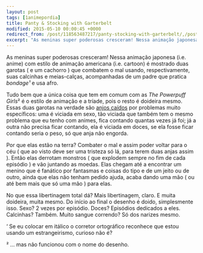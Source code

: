 ```yaml
---
layout: post
tags: [1animepordia]
title: Panty & Stocking with Garterbelt
modified: 2015-05-10 00:00:45 +0000
redirect_from: /post/118563487217/panty-stocking-with-garterbelt/,/post/118563487217/
excerpt: "As meninas super poderosas cresceram! Nessa animação japonesa (i.e. anime) com estilo de animação americana (i.e. cartoon) é mostrado duas garotas ( e um cachorro ) que combatem o mal usando, respectivamente, suas calcinhas e meias-calças, acompanhadas de um padre que pratica <i>bondage¹ </i>e usa afro."
---
```


As meninas super poderosas cresceram! Nessa animação japonesa (i.e.
anime) com estilo de animação americana (i.e. cartoon) é mostrado duas
garotas ( e um cachorro ) que combatem o mal usando, respectivamente,
suas calcinhas e meias-calças, acompanhadas de um padre que pratica
*bondage¹* e usa afro.

Tudo bem que a única coisa que tem em comum com as *The* *Powerpuff
Girls*² é o estilo de animação e a tríade, pois o resto é doideira
mesmo. Essas duas garotas na verdade são [anjos
caídos](http://memoriaglobo.globo.com/programas/entretenimento/novelas/um-anjo-caiu-do-ceu.htm)
por problemas muito específicos: uma é viciada em sexo, tão viciada que
também tem o mesmo problema que eu tenho com animes, fica contando
quantas vezes já foi; já a outra não precisa ficar contando, ela é
viciada em doces, se ela fosse ficar contando seria o peso, só que anja
não engorda.

Por que elas estão na terra? Combater o mal e assim poder voltar para o
céu ( que ao visto deve ser uma tristeza só lá, para terem duas anjas
assim ). Então elas derrotam monstros ( que explodem sempre no fim de
cada episódio ) e vão juntando as moedas. Elas chegam até a encontrar um
menino que é fanático por fantasmas e coisas do tipo e de um jeito ou de
outro, ainda que elas não tenham pedido ajuda, acaba dando uma mão ( ou
até bem mais que só uma mão ) para elas.

No que essa libertinagem total dá? Mais libertinagem, claro. E muita
doideira, muita mesmo. Do início ao final o desenho é doido,
simplesmente isso. Sexo? 2 vezes por episódio. Doces? Episódios
dedicados a eles. Calcinhas? Também. Muito sangue correndo? Só dos
narizes mesmo.

<!-- more -->

‘ Se eu colocar em itálico o corretor ortográfico reconhece que estou
usando um estrangeirismo, curioso não é?

² … mas não funcionou com o nome do desenho.


